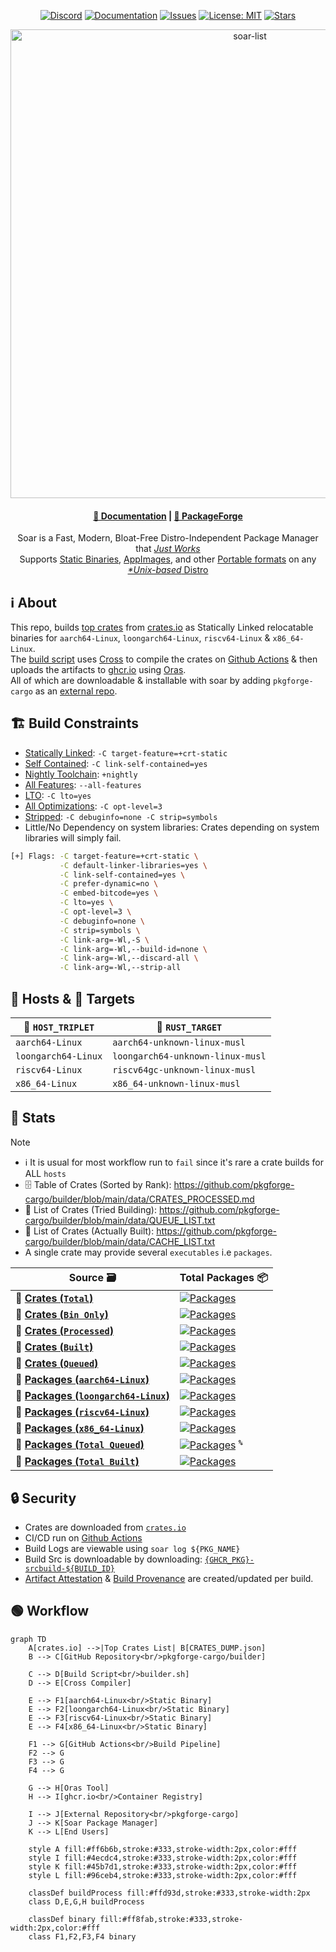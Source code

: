 <div align="center">

[discord-shield]: https://img.shields.io/discord/1313385177703256064?logo=%235865F2&label=discord
[discord-url]: https://discord.gg/djJUs48Zbu
[doc-shield]: https://img.shields.io/badge/docs-soar.qaidvoid.dev-blue
[doc-url]: https://soar.qaidvoid.dev
[issues-shield]: https://img.shields.io/github/issues/pkgforge-cargo/builder.svg
[issues-url]: https://github.com/pkgforge-cargo/builder/issues
[license-shield]: https://img.shields.io/github/license/pkgforge-cargo/builder.svg
[license-url]: https://github.com/pkgforge-cargo/builder/blob/main/LICENSE
[stars-shield]: https://img.shields.io/github/stars/pkgforge-cargo/builder.svg
[stars-url]: https://github.com/pkgforge-cargo/builder/stargazers

[![Discord][discord-shield]][discord-url]
[![Documentation][doc-shield]][doc-url]
[![Issues][issues-shield]][issues-url]
[![License: MIT][license-shield]][license-url]
[![Stars][stars-shield]][stars-url]

</div>

<p align="center">
    <a href="https://soar.qaidvoid.dev/installation">
        <img src="https://soar.pkgforge.dev/gif?version=v0.6.3" alt="soar-list" width="750">
    </a><br>
</p>

<h4 align="center">
  <a href="https://soar.qaidvoid.dev">📘 Documentation</a> |
  <a href="https://docs.pkgforge.dev">🔮 PackageForge</a>
</h4>

<p align="center">
    Soar is a Fast, Modern, Bloat-Free Distro-Independent Package Manager that <a href="https://docs.pkgforge.dev/soar/comparisons"> <i>Just Works</i></a><br>
    Supports <a href="https://docs.pkgforge.dev/formats/binaries/static">Static Binaries</a>, <a href="https://docs.pkgforge.dev/formats/packages/appimage">AppImages</a>, and other <a href="https://docs.pkgforge.dev/formats/packages">Portable formats</a> on any <a href="https://docs.pkgforge.dev/repositories/soarpkgs/faq#portability"><i>*Unix-based</i> Distro</a>
</p>


## ℹ️ About
This repo, builds [top crates](https://github.com/pkgforge-cargo/builder/blob/main/data/CRATES_DUMP.json) from [crates.io](https://crates.io/) as Statically Linked relocatable binaries for `aarch64-Linux`, `loongarch64-Linux`, `riscv64-Linux` & `x86_64-Linux`.<br>
The [build script](https://github.com/pkgforge-cargo/builder/blob/main/scripts/builder.sh) uses [Cross](https://github.com/cross-rs/cross) to compile the crates on [Github Actions](https://github.com/pkgforge-cargo/builder/actions) & then uploads the artifacts to [ghcr.io](https://github.com/orgs/pkgforge-cargo/packages?repo_name=builder) using [Oras](https://github.com/oras-project/oras).<br>
All of which are downloadable & installable with soar by adding `pkgforge-cargo` as an [external repo](https://docs.pkgforge.dev/repositories/external/pkgforge-cargo).

## 🏗️ Build Constraints
- [Statically Linked](https://rust-lang.github.io/rfcs/1721-crt-static.html): `-C target-feature=+crt-static`
- [Self Contained](https://doc.rust-lang.org/beta/nightly-rustc/rustc_session/config/struct.LinkSelfContained.html): `-C link-self-contained=yes`
- [Nightly Toolchain](https://doc.rust-lang.org/cargo/reference/unstable.html): `+nightly`
- [All Features](https://doc.rust-lang.org/cargo/reference/features.html): `--all-features`
- [LTO](https://doc.rust-lang.org/cargo/reference/profiles.html#lto): `-C lto=yes`
- [All Optimizations](https://doc.rust-lang.org/cargo/reference/profiles.html#opt-level): `-C opt-level=3`
- [Stripped](https://doc.rust-lang.org/cargo/reference/profiles.html#strip): `-C debuginfo=none -C strip=symbols`
- Little/No Dependency on system libraries: Crates depending on system libraries will simply fail.
```bash
[+] Flags: -C target-feature=+crt-static \
           -C default-linker-libraries=yes \
           -C link-self-contained=yes \
           -C prefer-dynamic=no \
           -C embed-bitcode=yes \
           -C lto=yes \
           -C opt-level=3 \
           -C debuginfo=none \
           -C strip=symbols \
           -C link-arg=-Wl,-S \
           -C link-arg=-Wl,--build-id=none \
           -C link-arg=-Wl,--discard-all \
           -C link-arg=-Wl,--strip-all
```

## 🤖 Hosts & 🦀 Targets
| 🤖 `HOST_TRIPLET` | 🦀 `RUST_TARGET` |
|----------------|---------------|
| `aarch64-Linux` | `aarch64-unknown-linux-musl` |
| `loongarch64-Linux` | `loongarch64-unknown-linux-musl` |
| `riscv64-Linux` | `riscv64gc-unknown-linux-musl` |
| `x86_64-Linux` | `x86_64-unknown-linux-musl` |

## 🧰 Stats
> [!NOTE]
> - ℹ️ It is usual for most workflow run to `fail` since it's rare a crate builds for ALL `hosts`<br>
> - 🗄️ Table of Crates (Sorted by Rank): https://github.com/pkgforge-cargo/builder/blob/main/data/CRATES_PROCESSED.md<br>
> - 📜 List of Crates (Tried Building): https://github.com/pkgforge-cargo/builder/blob/main/data/QUEUE_LIST.txt
> - 📜 List of Crates (Actually Built): https://github.com/pkgforge-cargo/builder/blob/main/data/CACHE_LIST.txt
> - A single crate may provide several `executables` i.e `packages`.

| Source 🗃️ | Total Packages 📦 |
|------------|-------------------|
| 🦀 [**Crates (`Total`)**](https://github.com/pkgforge-cargo/builder/blob/main/data/CRATES_DUMP.json) | [![Packages](https://img.shields.io/badge/dynamic/json?url=https://raw.githubusercontent.com/pkgforge-cargo/builder/refs/heads/main/data/COUNT.json&query=$[0].total&label=&color=crimson&style=flat)](#) |
| 🦀 [**Crates (`Bin Only`)**](https://github.com/pkgforge-cargo/builder/blob/main/data/CRATES_BIN_ONLY.json) | [![Packages](https://img.shields.io/badge/dynamic/json?url=https://raw.githubusercontent.com/pkgforge-cargo/builder/refs/heads/main/data/COUNT.json&query=$[1].total&label=&color=orange&style=flat)](#) |
| 🦀 [**Crates (`Processed`)**](https://github.com/pkgforge-cargo/builder/blob/main/data/CRATES_PROCESSED.json) | [![Packages](https://img.shields.io/badge/dynamic/json?url=https://raw.githubusercontent.com/pkgforge-cargo/builder/refs/heads/main/data/COUNT.json&query=$[2].total&label=&color=purple&style=flat)](#) |
| 🦀 [**Crates (`Built`)**](https://github.com/pkgforge-cargo/builder/blob/main/data/CRATES_BUILT.json) | [![Packages](https://img.shields.io/badge/dynamic/json?url=https://raw.githubusercontent.com/pkgforge-cargo/builder/refs/heads/main/data/COUNT.json&query=$[3].total&label=&color=blue&style=flat)](#) |
| 🦀 [**Crates (`Queued`)**](https://github.com/pkgforge-cargo/builder/blob/main/data/QUEUE_LIST.txt) | [![Packages](https://img.shields.io/badge/dynamic/json?url=https://raw.githubusercontent.com/pkgforge-cargo/builder/refs/heads/main/data/COUNT.json&query=$[4].total&label=&color=coral&style=flat)](#) |
| 🦀 [**Packages (`aarch64-Linux`)**](https://github.com/pkgforge-cargo/builder/blob/main/data/aarch64-Linux.json) | [![Packages](https://img.shields.io/badge/dynamic/json?url=https://raw.githubusercontent.com/pkgforge-cargo/builder/refs/heads/main/data/COUNT.json&query=$[5].total&label=&color=green&style=flat)](#) |
| 🦀 [**Packages (`loongarch64-Linux`)**](https://github.com/pkgforge-cargo/builder/blob/main/data/loongarch64-Linux.json) | [![Packages](https://img.shields.io/badge/dynamic/json?url=https://raw.githubusercontent.com/pkgforge-cargo/builder/refs/heads/main/data/COUNT.json&query=$[6].total&label=&color=green&style=flat)](#) |
| 🦀 [**Packages (`riscv64-Linux`)**](https://github.com/pkgforge-cargo/builder/blob/main/data/riscv64-Linux.json) | [![Packages](https://img.shields.io/badge/dynamic/json?url=https://raw.githubusercontent.com/pkgforge-cargo/builder/refs/heads/main/data/COUNT.json&query=$[7].total&label=&color=green&style=flat)](#) |
| 🦀 [**Packages (`x86_64-Linux`)**](https://github.com/pkgforge-cargo/builder/blob/main/data/x86_64-Linux.json) | [![Packages](https://img.shields.io/badge/dynamic/json?url=https://raw.githubusercontent.com/pkgforge-cargo/builder/refs/heads/main/data/COUNT.json&query=$[8].total&label=&color=green&style=flat)](#) |
| 🦀 [**Packages (`Total Queued`)**](https://github.com/pkgforge-cargo/builder/blob/main/data/QUEUE_LIST.txt) | [![Packages](https://img.shields.io/badge/dynamic/json?url=https://raw.githubusercontent.com/pkgforge-cargo/builder/refs/heads/main/data/COUNT.json&query=$[9].total&label=&color=olive&style=flat)](#) <sup>**`%`**</sup> |
| 🦀 [**Packages (`Total Built`)**](https://github.com/orgs/pkgforge-cargo/packages?repo_name=builder) | [![Packages](https://img.shields.io/badge/dynamic/json?url=https://raw.githubusercontent.com/pkgforge-cargo/builder/refs/heads/main/data/COUNT.json&query=$[10].total&label=&color=teal&style=flat)](#) |

## 🔒 Security
- Crates are downloaded from [`crates.io`](https://crates.io/policies/security)
- CI/CD run on [Github Actions](https://docs.github.com/en/actions/security-for-github-actions/security-guides/security-hardening-for-github-actions)
- Build Logs are viewable using `soar log ${PKG_NAME}`
- Build Src is downloadable by downloading: [`{GHCR_PKG}-srcbuild-${BUILD_ID}`](https://github.com/orgs/pkgforge-cargo/packages?tab=packages&q=srcbuild)
- [Artifact Attestation](https://github.com/pkgforge-cargo/builder/attestations) & [Build Provenance](https://github.com/pkgforge-cargo/builder/attestations) are created/updated per build.

## 🟢 Workflow
```mermaid
graph TD
    A[crates.io] -->|Top Crates List| B[CRATES_DUMP.json]
    B --> C[GitHub Repository<br/>pkgforge-cargo/builder]
    
    C --> D[Build Script<br/>builder.sh]
    D --> E[Cross Compiler]
    
    E --> F1[aarch64-Linux<br/>Static Binary]
    E --> F2[loongarch64-Linux<br/>Static Binary] 
    E --> F3[riscv64-Linux<br/>Static Binary]
    E --> F4[x86_64-Linux<br/>Static Binary]
    
    F1 --> G[GitHub Actions<br/>Build Pipeline]
    F2 --> G
    F3 --> G
    F4 --> G
    
    G --> H[Oras Tool]
    H --> I[ghcr.io<br/>Container Registry]
    
    I --> J[External Repository<br/>pkgforge-cargo]
    J --> K[Soar Package Manager]
    K --> L[End Users]
    
    style A fill:#ff6b6b,stroke:#333,stroke-width:2px,color:#fff
    style I fill:#4ecdc4,stroke:#333,stroke-width:2px,color:#fff
    style K fill:#45b7d1,stroke:#333,stroke-width:2px,color:#fff
    style L fill:#96ceb4,stroke:#333,stroke-width:2px,color:#fff
    
    classDef buildProcess fill:#ffd93d,stroke:#333,stroke-width:2px
    class D,E,G,H buildProcess
    
    classDef binary fill:#ff8fab,stroke:#333,stroke-width:2px,color:#fff
    class F1,F2,F3,F4 binary
```
